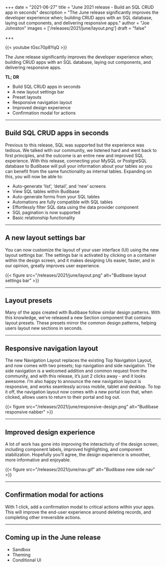 +++
date = "2021-06-27"
title = "June 2021 release - Build an SQL CRUD app in seconds"
description = "The June release significantly improves the developer experience when; building CRUD apps with an SQL database, laying out components, and delivering responsive apps."
author = "Joe Johnston"
images = ['/releases/2021/june/layout.png']
draft = "false"

+++

 {{< youtube tGsc70p8YqQ >}}

The June release significantly improves the developer experience when; building CRUD apps with an SQL database, laying out components, and delivering responsive apps.

**TL; DR**

- Build SQL CRUD apps in seconds
- A new layout settings bar
- Preset layouts
- Responsive navigation layout
- Improved design experience
- Confirmation modal for actions

---

## Build SQL CRUD apps in seconds

Previous to this release, SQL was supported but the experience was tedious. We talked with our community, we listened hard and went back to first principles, and the outcome is an entire new and improved SQL experience. With this release, connecting your MySQL or PostgreSQL database to Budibase will pull your information about your tables so you can benefit from the same functionality as internal tables. Expanding on this, you will now be able to:

- Auto-generate ‘list’, ‘detail’, and ‘new’ screens
- View SQL tables within Budibase
- Auto-generate forms from your SQL tables
- Automations are fully compatible with SQL tables
- Effortlessly filter SQL data using the data provider component
- SQL pagination is now supported
- Basic relationship functionality



---

## A new layout settings bar

You can now customize the layout of your user interface (UI) using the new layout settings bar. The settings bar is activated by clicking on a container within the design screen, and it makes designing UIs easier, faster, and in our opinion, greatly improves user experience. 

{{< figure src="/releases/2021/june/layout.png" alt="Budibase layout settings bar" >}}





---

## Layout presets

Many of the apps created with Budibase follow similar design patterns. With this knowledge, we’ve released a new Section component that contains layout presets. These presets mirror the common design patterns, helping users layout new sections in seconds. 



---

## Responsive navigation layout

The new Navigation Layout replaces the existing Top Navigation Layout, and now comes with two presets; top navigation and side navigation. The side navigation is a welcomed addition and common request from the community, and with this release, it’s just 2 clicks away - and it looks awesome. I’m also happy to announce the new navigation layout is responsive, and works seamlessly across mobile, tablet and desktop. To top it off, the navigation layout now comes with a new portal icon that, when clicked, allows users to return to their portal and log out.

{{< figure src="/releases/2021/june/responsive-design.png" alt="Budibase responsive nabber" >}}



---

## Improved design experience

A lot of work has gone into improving the interactivity of the design screen, including component labels, improved highlighting, and component stabilization. Hopefully you’ll agree, the design experience is smoother, more informative and enjoyable.

{{< figure src="/releases/2021/june/nav.gif" alt="Budibase new side nav" >}}



---



## Confirmation modal for actions

With 1 click, add a confirmation modal to critical actions within your apps. This will improve the end-user experience around deleting records, and completing other irreversible actions.



---



## Coming up in the June release

- Sandbox
- Theming
- Conditional UI